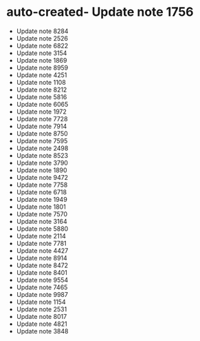 # auto-created- Update note 1756
- Update note 8284
- Update note 2526
- Update note 6822
- Update note 3154
- Update note 1869
- Update note 8959
- Update note 4251
- Update note 1108
- Update note 8212
- Update note 5816
- Update note 6065
- Update note 1972
- Update note 7728
- Update note 7914
- Update note 8750
- Update note 7595
- Update note 2498
- Update note 8523
- Update note 3790
- Update note 1890
- Update note 9472
- Update note 7758
- Update note 6718
- Update note 1949
- Update note 1801
- Update note 7570
- Update note 3164
- Update note 5880
- Update note 2114
- Update note 7781
- Update note 4427
- Update note 8914
- Update note 8472
- Update note 8401
- Update note 9554
- Update note 7465
- Update note 9987
- Update note 1154
- Update note 2531
- Update note 8017
- Update note 4821
- Update note 3848
